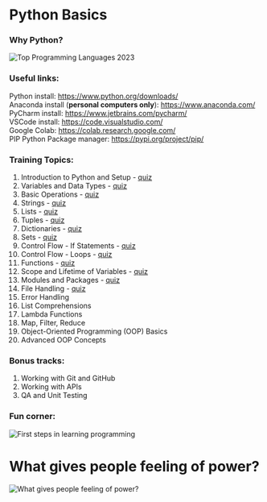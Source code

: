 # Python Basics
### Why Python?
![Top Programming Languages 2023](https://github.blog/wp-content/uploads/2023/11/top-programming-languages-2023.png?resize=3840%2C2160)

### Useful links: 
Python install: https://www.python.org/downloads/ <br>
Anaconda install (**personal computers only**): https://www.anaconda.com/ <br>
PyCharm install: https://www.jetbrains.com/pycharm/ <br>
VSCode install: https://code.visualstudio.com/ <br>
Google Colab: https://colab.research.google.com/ <br>
PIP Python Package manager: https://pypi.org/project/pip/ <br>

### Training Topics:
1. Introduction to Python and Setup - [quiz](https://docs.google.com/forms/d/e/1FAIpQLSfaqanNcvIUUsWmdhWDr4KzJbEFjLrm9XCvI_iL8w4Y9WSd1A/viewform?usp=sf_link) 
1. Variables and Data Types - [quiz](https://docs.google.com/forms/d/e/1FAIpQLSd0-wxyMdius2Vy3frBXEwJsXkhow1QJcGp9cFsCVMBBp60bw/viewform?usp=sf_link) 
1. Basic Operations - [quiz](https://docs.google.com/forms/d/e/1FAIpQLScbz9ueLRax9YtKYJl4cTgzyFDkan2y0Bt6znpjY-N8woyiuQ/viewform?usp=sf_link) 
1. Strings - [quiz](https://docs.google.com/forms/d/e/1FAIpQLSeuBYzYsXVtRr0jA3Ok6UAw4mW-zVNJGqcgUo8TKWV04Y2qeA/viewform?usp=sf_link) 
1. Lists - [quiz](https://docs.google.com/forms/d/e/1FAIpQLSdFiFPPOwuWg7Vj42lti8CHLBp86-1pGB4TcH1szZBbI9dsNw/viewform?usp=sf_link) 
1. Tuples - [quiz](https://docs.google.com/forms/d/e/1FAIpQLScer9Tpy0J_TTU9k9aVPh5IM3ETrqjCnNyClDil6ln2sQf-Ew/viewform?usp=sf_link) 
1. Dictionaries - [quiz](https://docs.google.com/forms/d/e/1FAIpQLSd1-Q2v5sPJC4vXAM2g1PiKKGjt4OMttOK48mX1dZEczd7pgg/viewform?usp=sf_link) 
1. Sets - [quiz](https://docs.google.com/forms/d/e/1FAIpQLScuJ9zlsgTlR42eLRK-0SoutcbFyzqcWYs0qxJd_alhyH0VgA/viewform?usp=sf_link) 
1. Control Flow - If Statements - [quiz](https://docs.google.com/forms/d/e/1FAIpQLSfwhCyxOvTWiPcxoevSC_REENhxmhxH9dQ90OLvSnOnqt34Sw/viewform?usp=sf_link)
1. Control Flow - Loops - [quiz](https://docs.google.com/forms/d/e/1FAIpQLSee0PL1b2Woko2FlKKkippgqrReaRaGc0v7f51NS95vOpdLGQ/viewform?usp=sf_link)
1. Functions - [quiz](https://docs.google.com/forms/d/e/1FAIpQLSdR5nBzEQ7csVLqPc2FebHCKb909GVqlq0fhWHieorJ0XUPRw/viewform?usp=sf_link)
1. Scope and Lifetime of Variables - [quiz](https://docs.google.com/forms/d/e/1FAIpQLSda6WRVHz_eKpQQwR1jtrvUXaYM19ST9hr-bla3xRIDqqca1g/viewform?usp=sf_link)
1. Modules and Packages - [quiz](https://docs.google.com/forms/d/e/1FAIpQLSd3ifq5nQXiI2KPcwkqYrNeljKCrZMIEDJuTh_ZsorSqZjfmw/viewform?usp=sf_link)
1. File Handling - [quiz](https://docs.google.com/forms/d/e/1FAIpQLSfI7fX5QMFNUY9NFDiBEaMeC_q00NVFJdFRM7C4Bpkbz9-LKw/viewform?usp=sf_link)
1. Error Handling
1. List Comprehensions
1. Lambda Functions
1. Map, Filter, Reduce
1. Object-Oriented Programming (OOP) Basics
1. Advanced OOP Concepts

### Bonus tracks:
1. Working with Git and GitHub
1. Working with APIs
1. QA and Unit Testing

### Fun corner:
![First steps in learning programming](https://pbs.twimg.com/media/FGJ7f16XoAA_2_i.jpg)
# What gives people feeling of power?
![What gives people feeling of power?](https://pbs.twimg.com/media/EXL06lWWkAElMxl.jpg)
